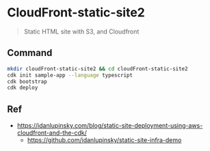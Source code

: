 # CloudFront-static-site2

> Static HTML site with S3, and Cloudfront

## Command
```bash
mkdir cloudFront-static-site2 && cd cloudFront-static-site2
cdk init sample-app --language typescript
cdk bootstrap
cdk deploy
```

## Ref
- https://idanlupinsky.com/blog/static-site-deployment-using-aws-cloudfront-and-the-cdk/
	- https://github.com/idanlupinsky/static-site-infra-demo